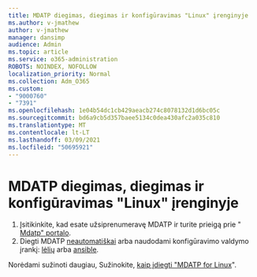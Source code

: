 ```yaml
---
title: MDATP diegimas, diegimas ir konfigūravimas "Linux" įrenginyje
ms.author: v-jmathew
author: v-jmathew
manager: dansimp
audience: Admin
ms.topic: article
ms.service: o365-administration
ROBOTS: NOINDEX, NOFOLLOW
localization_priority: Normal
ms.collection: Adm_O365
ms.custom:
- "9000760"
- "7391"
ms.openlocfilehash: 1e04b54dc1cb429aeacb274c8078132d1d6bc05c
ms.sourcegitcommit: bd6a9cb5d357baee5134c0dea430afc2a035c810
ms.translationtype: MT
ms.contentlocale: lt-LT
ms.lasthandoff: 03/09/2021
ms.locfileid: "50695921"
---
```

# <a name="install-deploy-and-configure-mdatp-on-a-linux-machine"></a>MDATP diegimas, diegimas ir konfigūravimas "Linux" įrenginyje

1. Įsitikinkite, kad esate užsiprenumeravę MDATP ir turite prieigą prie " [Mdatp" portalo](https://go.microsoft.com/fwlink/?linkid=2144512).
2. Diegti MDATP [neautomatiškai](https://go.microsoft.com/fwlink/?linkid=2144809) arba naudodami konfigūravimo valdymo įrankį: [lėlių](https://go.microsoft.com/fwlink/?linkid=2144715) arba [ansible](https://go.microsoft.com/fwlink/?linkid=2144716).

Norėdami sužinoti daugiau, Sužinokite, [kaip įdiegti "MDATP for Linux](https://go.microsoft.com/fwlink/?linkid=2144717)".
